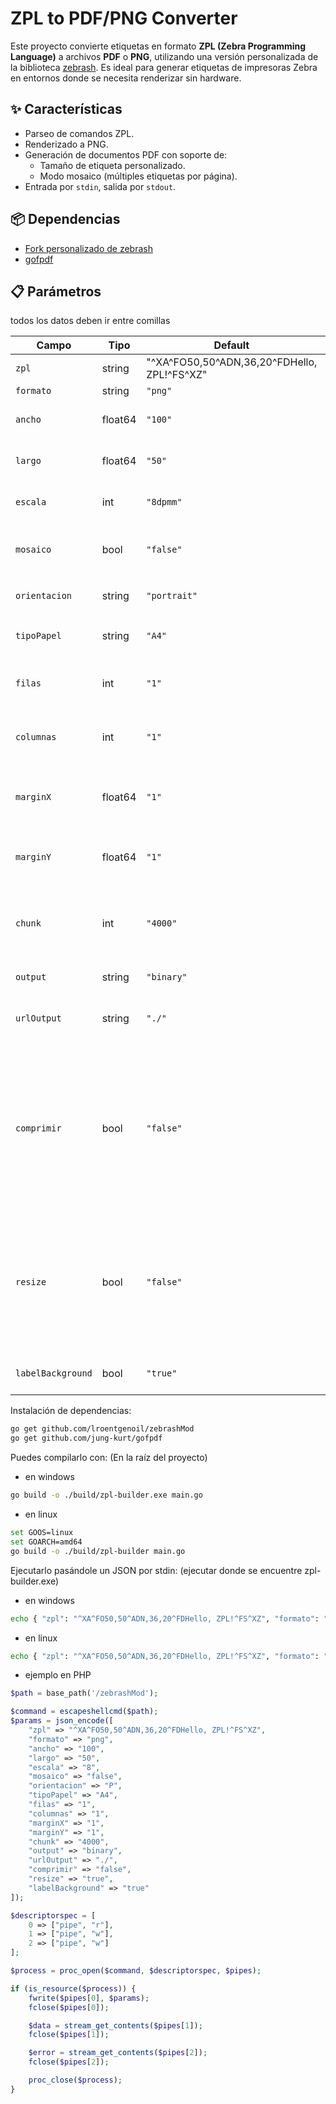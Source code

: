# ZPL to PDF/PNG Converter

Este proyecto convierte etiquetas en formato **ZPL (Zebra Programming Language)** a archivos **PDF** o **PNG**, utilizando una versión personalizada de la biblioteca [zebrash](https://github.com/ingridhq/zebrash). Es ideal para generar etiquetas de impresoras Zebra en entornos donde se necesita renderizar sin hardware.

## ✨ Características

- Parseo de comandos ZPL.
- Renderizado a PNG.
- Generación de documentos PDF con soporte de:
  - Tamaño de etiqueta personalizado.
  - Modo mosaico (múltiples etiquetas por página).
- Entrada por `stdin`, salida por `stdout`.

## 📦 Dependencias

- [Fork personalizado de zebrash](https://github.com/lroentgenoil/zebrashMod)
- [gofpdf](https://github.com/jung-kurt/gofpdf)

## 📋 Parámetros
todos los datos deben ir entre comillas

| Campo             | Tipo    | Default      | Descripción                                                                  |
| ----------------- | ------- | ------------ | ---------------------------------------------------------------------------- |
| `zpl`             | string  | "^XA^FO50,50^ADN,36,20^FDHello, ZPL!^FS^XZ" | Código ZPL.                                 |
| `formato`         | string  | `"png"`      | `"pdf"` o `"png"`.                                                           |
| `ancho`           | float64 | `"100"`      | Ancho de etiqueta en milímetros.                                             |
| `largo`           | float64 | `"50"`       | Alto de etiqueta en milímetros.                                              |
| `escala`          | int     | `"8dpmm"`    | Puntos por milímetro (6, 8, 12, 24).                                         |
| `mosaico`         | bool    | `"false"`    | `true` para agrupar etiquetas por página.                                    |
| `orientacion`     | string  | `"portrait"` | `"P"` (portrait) o `"L"` (landscape).                                        |
| `tipoPapel`       | string  | `"A4"`       | Tamaño de papel, por ejemplo `"A4"`.                                         |
| `filas`           | int     | `"1"`        | Cantidad de filas (si `mosaico` es `true`).                                  |
| `columnas`        | int     | `"1"`        | Cantidad de columnas (si `mosaico` es `true`).                               |
| `marginX`         | float64 | `"1"`        | Margen horizontal (mm)(si `mosaico` es `true`).                              |
| `marginY`         | float64 | `"1"`        | Margen vertical (mm)(si `mosaico` es `true`).                                |
| `chunk`           | int     | `"4000"`     | division de etiquetas por archivo (ayuda a manejar el consumo de RAM).       |
| `output`          | string  | `"binary"`   | `"binary"` o `"file"`.                                                       |
| `urlOutput`       | string  | `"./" `      | salida del archivo `"./"` (si `output` es `file`).                           |
| `comprimir`       | bool    | `"false"`    | ayuda a reducir el peso de los archivos echos en mosaicos (requiere de mas procesamiento por lo que puede reducir la velocidad de creación). |
| `resize`          | bool    | `"false"`    | redimenciona el tamaño de la etiqueta para ajustarla al valor máximo de los ejes X / Y encontrado de un elemento dentro de la etiqueta. |
| `labelBackground` | bool    | `"true"`     | Agrega o quita el Background de la etiqueta                                  |

Instalación de dependencias:
```bash
go get github.com/lroentgenoil/zebrashMod
go get github.com/jung-kurt/gofpdf
```

Puedes compilarlo con: (En la raíz del proyecto)
- en windows
```bash
go build -o ./build/zpl-builder.exe main.go
```
- en linux
```bash
set GOOS=linux 
set GOARCH=amd64 
go build -o ./build/zpl-builder main.go 
```


Ejecutarlo pasándole un JSON por stdin: (ejecutar donde se encuentre zpl-builder.exe)
- en windows
```bash
echo { "zpl": "^XA^FO50,50^ADN,36,20^FDHello, ZPL!^FS^XZ", "formato": "png", "ancho": "100", "largo": "50", "escala": "8", "mosaico": "false", "orientacion": "P", "tipoPapel": "A4", "filas": "1", "columnas": "1", "marginX": "1", "marginY": "1", "chunk": "4000", "output": "binary", "urlOutput": "./", "comprimir": "false", "resize": "true", "labelBackground": "true" } | zpl-builder.exe
```
- en linux
```bash
echo { "zpl": "^XA^FO50,50^ADN,36,20^FDHello, ZPL!^FS^XZ", "formato": "png", "ancho": "100", "largo": "50", "escala": "8", "mosaico": "false", "orientacion": "P", "tipoPapel": "A4", "filas": "1", "columnas": "1", "marginX": "1", "marginY": "1", "chunk": "4000", "output": "binary", "urlOutput": "./", "comprimir": "false", "resize": "true", "labelBackground": "true" } | ./zpl-builder
```
- ejemplo en PHP
```php
$path = base_path('/zebrashMod');

$command = escapeshellcmd($path);
$params = json_encode([
    "zpl" => "^XA^FO50,50^ADN,36,20^FDHello, ZPL!^FS^XZ", 
    "formato" => "png", 
    "ancho" => "100", 
    "largo" => "50", 
    "escala" => "8", 
    "mosaico" => "false", 
    "orientacion" => "P", 
    "tipoPapel" => "A4", 
    "filas" => "1", 
    "columnas" => "1", 
    "marginX" => "1", 
    "marginY" => "1", 
    "chunk" => "4000", 
    "output" => "binary", 
    "urlOutput" => "./",
    "comprimir" => "false",
    "resize" => "true",
    "labelBackground" => "true"
]);

$descriptorspec = [
    0 => ["pipe", "r"],
    1 => ["pipe", "w"],
    2 => ["pipe", "w"] 
];

$process = proc_open($command, $descriptorspec, $pipes);

if (is_resource($process)) {
    fwrite($pipes[0], $params);
    fclose($pipes[0]);

    $data = stream_get_contents($pipes[1]);
    fclose($pipes[1]);

    $error = stream_get_contents($pipes[2]);
    fclose($pipes[2]);

    proc_close($process);
}
```